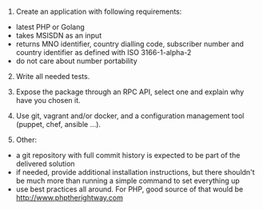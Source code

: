 1. Create an application with following requirements:

- latest PHP or Golang
- takes MSISDN as an input
- returns MNO identifier, country dialling code, subscriber number and country identifier as defined with ISO 3166-1-alpha-2
- do not care about number portability

2. Write all needed tests.

3. Expose the package through an RPC API, select one and explain why have you chosen it.

4. Use git, vagrant and/or docker, and a configuration management tool (puppet, chef, ansible ...).

5. Other:

- a git repository with full commit history is expected to be part of the delivered solution
- if needed, provide additional installation instructions, but there shouldn't be much more than running a simple command to set everything up
- use best practices all around. For PHP, good source of that would be http://www.phptherightway.com